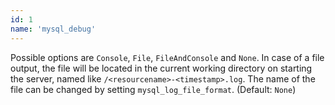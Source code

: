 ```yaml
---
id: 1
name: 'mysql_debug'
---
```

Possible options are `Console`, `File`, `FileAndConsole` and `None`.
In case of a file output, the file will be located in the current working directory
on starting the server, named like `/<resourcename>-<timestamp>.log`. The name of the
file can be changed by setting `mysql_log_file_format`.
(Default: `None`)